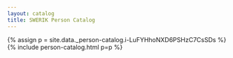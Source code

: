 ```yaml
---
layout: catalog
title: SWERIK Person Catalog
---
```

{% assign p = site.data._person-catalog.i-LuFYHhoNXD6PSHzC7CsSDs %}
{% include person-catalog.html p=p %}

